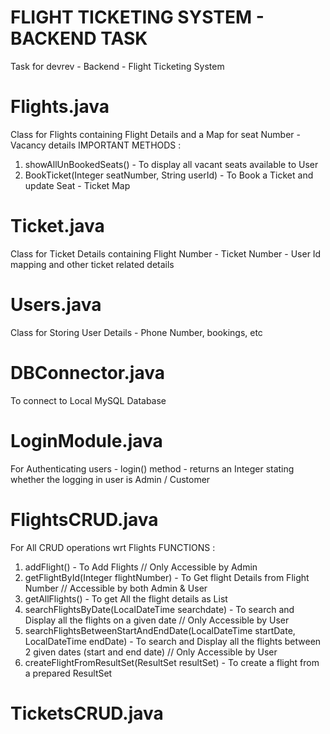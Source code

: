 # FLIGHT TICKETING SYSTEM - BACKEND TASK
Task for devrev - Backend - Flight Ticketing System

# Flights.java 
Class for Flights containing Flight Details and a Map for seat Number - Vacancy details
IMPORTANT METHODS :
1. showAllUnBookedSeats() - To display all vacant seats available to User 
2. BookTicket(Integer seatNumber, String userId) - To Book a Ticket and update Seat - Ticket Map

# Ticket.java 
Class for Ticket Details containing Flight Number - Ticket Number - User Id mapping and other ticket related details

# Users.java 
Class for Storing User Details - Phone Number, bookings, etc

# DBConnector.java 
To connect to Local MySQL Database

# LoginModule.java 
For Authenticating users -  login() method - returns an Integer stating whether the logging in user is Admin / Customer

# FlightsCRUD.java 
For All CRUD operations wrt Flights
FUNCTIONS :
1. addFlight() - To Add Flights // Only Accessible by Admin
2. getFlightById(Integer flightNumber) - To Get flight Details from Flight Number // Accessible by both Admin & User
3. getAllFlights() - To get All the flight details as List<FLights>
4. searchFlightsByDate(LocalDateTime searchdate) - To search and Display all the flights on a given date // Only Accessible by User
5. searchFlightsBetweenStartAndEndDate(LocalDateTime startDate, LocalDateTime endDate) - To search and Display all the flights between 2 given dates (start and end date) // Only Accessible by User
6. createFlightFromResultSet(ResultSet resultSet) - To create a flight from a prepared ResultSet
  
# TicketsCRUD.java
  
